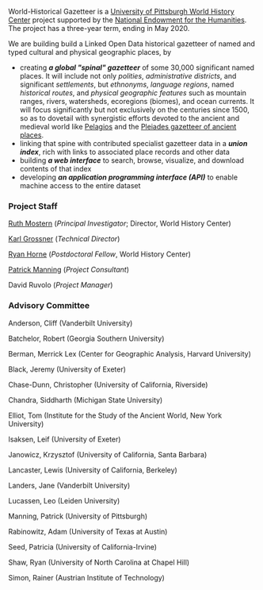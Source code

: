 World-Historical Gazetteer is a [University of Pittsburgh World History Center]("www.worldhistory.pitt.edu/") project supported by the [National Endowment for the Humanities]("www.neh.gov"). The project has a three-year term, ending in May 2020.

We are building build a Linked Open Data historical gazetteer of named and typed cultural and physical geographic places, by

* creating **_a global "spinal" gazetteer_** of some 30,000 significant named places. It will include not only _polities_, _administrative districts_, and significant _settlements_, but _ethnonyms_, _language regions_, named _historical routes_, and _physical geographic features_ such as mountain ranges, rivers, watersheds, ecoregions (biomes), and ocean currents. It will focus significantly but not exclusively on the centuries since 1500, so as to dovetail with synergistic efforts devoted to the ancient and medieval world like [Pelagios]("http://commons.pelagios.org") and the [Pleiades gazetteer of ancient places]("http://pleiades.stoa.org").
* linking that spine with contributed specialist gazetteer data in a **_union index_**, rich with links to associated place records and other data
* building **_a web interface_** to search, browse, visualize, and download contents of that index
* developing **_an application programming interface (API)_** to enable machine access to the entire dataset

### Project Staff
[Ruth Mostern]("http://www.history.pitt.edu/people/ruth-mostern") (_Principal Investigator_; Director, World History Center)

[Karl Grossner]("http://kgeographer.org") (_Technical Director_)

[Ryan Horne]("https://rmhorne.org/") (_Postdoctoral Fellow_, World History Center)

[Patrick Manning]("http://www.manning.pitt.edu/") (_Project Consultant_)

David Ruvolo (_Project Manager_)

### Advisory Committee
Anderson, Cliff (Vanderbilt University)

Batchelor, Robert (Georgia Southern University)

Berman, Merrick Lex (Center for Geographic Analysis, Harvard University)

Black, Jeremy (University of Exeter)

Chase-Dunn, Christopher (University of California, Riverside)

Chandra, Siddharth (Michigan State University)

Elliot, Tom (Institute for the Study of the Ancient World, New York University)

Isaksen, Leif (University of Exeter)

Janowicz, Krzysztof (University of California, Santa Barbara)

Lancaster, Lewis (University of California, Berkeley)

Landers, Jane (Vanderbilt University)

Lucassen, Leo (Leiden University)

Manning, Patrick (University of Pittsburgh)

Rabinowitz, Adam (University of Texas at Austin)

Seed, Patricia (University of California-Irvine)

Shaw, Ryan (University of North Carolina at Chapel Hill)

Simon, Rainer (Austrian Institute of Technology)